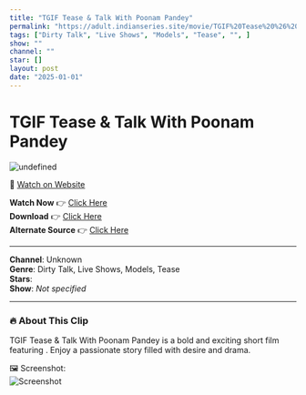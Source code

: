 ```yaml
---
title: "TGIF Tease & Talk With Poonam Pandey"
permalink: "https://adult.indianseries.site/movie/TGIF%20Tease%20%26%20Talk%20With%20Poonam%20Pandey"
tags: ["Dirty Talk", "Live Shows", "Models", "Tease", "", ]
show: ""
channel: ""
star: []
layout: post
date: "2025-01-01"
---
```


# TGIF Tease & Talk With Poonam Pandey

![undefined](https://desisins.com/wp-content/uploads/2024/08/Poonam-Pandey-Tease-TGIF-DesiSins.com_.jpg)

🔗 [Watch on Website](https://adult.indianseries.site/movie/TGIF%20Tease%20%26%20Talk%20With%20Poonam%20Pandey)

**Watch Now** 👉 [Click Here](https://adult.indianseries.site/movie/TGIF%20Tease%20%26%20Talk%20With%20Poonam%20Pandey)  
**Download** 👉 [Click Here](https://adult.indianseries.site/movie/TGIF%20Tease%20%26%20Talk%20With%20Poonam%20Pandey)  
**Alternate Source** 👉 [Click Here](https://adult.indianseries.site/movie/TGIF%20Tease%20%26%20Talk%20With%20Poonam%20Pandey)

---

**Channel**: Unknown  
**Genre**: Dirty Talk, Live Shows, Models, Tease  
**Stars**:   
**Show**: *Not specified*

---

### 🔥 About This Clip

TGIF Tease & Talk With Poonam Pandey is a bold and exciting short film featuring . Enjoy a passionate story filled with desire and drama.
 
🖼️ Screenshot:  
![Screenshot](https://desisins.com/wp-content/uploads/2024/08/Poonam-Pandey-Tease-TGIF-DesiSins.com_.jpg)
